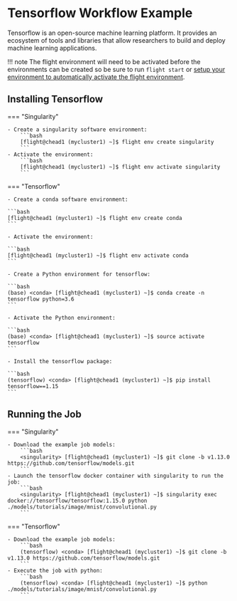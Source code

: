 # Tensorflow Workflow Example

Tensorflow is an open-source machine learning platform. It provides an ecosystem of tools and libraries that allow researchers to build and deploy machine learning applications.

!!! note
    The flight environment will need to be activated before the environments can be created so be sure to run `flight start` or [setup your environment to automatically activate the flight environment](../flight-environment/use-flight/environment-basics.md#activating-the-flight-system).

## Installing Tensorflow 

=== "Singularity"

    - Create a singularity software environment:
        ```bash
        [flight@chead1 (mycluster1) ~]$ flight env create singularity
        ```
    - Activate the environment:
        ```bash
        [flight@chead1 (mycluster1) ~]$ flight env activate singularity
        ```
=== "Tensorflow"

    - Create a conda software environment:

    ```bash
    [flight@chead1 (mycluster1) ~]$ flight env create conda
    ```

    - Activate the environment:

    ```bash
    [flight@chead1 (mycluster1) ~]$ flight env activate conda
    ```

    - Create a Python environment for tensorflow:

    ```bash
    (base) <conda> [flight@chead1 (mycluster1) ~]$ conda create -n tensorflow python=3.6
    ```

    - Activate the Python environment:

    ```bash
    (base) <conda> [flight@chead1 (mycluster1) ~]$ source activate tensorflow
    ```

    - Install the tensorflow package:

    ```bash
    (tensorflow) <conda> [flight@chead1 (mycluster1) ~]$ pip install tensorflow==1.15
    ```

## Running the Job

=== "Singularity" 

    - Download the example job models:
        ```bash
        <singularity> [flight@chead1 (mycluster1) ~]$ git clone -b v1.13.0 https://github.com/tensorflow/models.git
        ```
    - Launch the tensorflow docker container with singularity to run the job:
        ```bash
        <singularity> [flight@chead1 (mycluster1) ~]$ singularity exec docker://tensorflow/tensorflow:1.15.0 python ./models/tutorials/image/mnist/convolutional.py
        ```

=== "Tensorflow"

    - Download the example job models:
        ```bash
        (tensorflow) <conda> [flight@chead1 (mycluster1) ~]$ git clone -b v1.13.0 https://github.com/tensorflow/models.git
        ```
    - Execute the job with python:
        ```bash
        (tensorflow) <conda> [flight@chead1 (mycluster1) ~]$ python ./models/tutorials/image/mnist/convolutional.py
        ```
